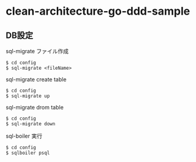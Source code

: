 # clean-architecture-go-ddd-sample

## DB設定
sql-migrate ファイル作成
```
$ cd config
$ sql-migrate <fileName>
```
sql-migrate create table
```
$ cd config
$ sql-migrate up
```
sql-migrate drom table
```
$ cd config
$ sql-migrate down
```
sql-boiler 実行
```
$ cd config
$ sqlboiler psql
```